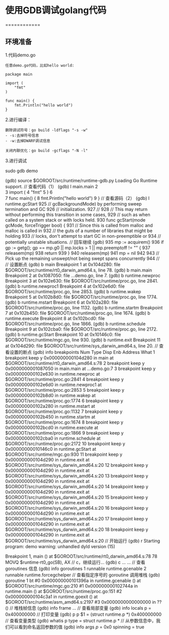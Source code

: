 # 使用GDB调试golang代码
============

环境准备
---------------

1.代码demo.go

    任意demo.go代码，比如hello world:

    package main

	import (
        "fmt"
	)

	func main() {
        fmt.Println("hello world")
	}

2.进行编译：

    删除调试符号：go build -ldflags "-s -w"
    - -s:去掉符号信息
    - -w:去掉DWARF调试信息

    关闭内联优化：go build -gcflags "-N -l"

3.进行调试

sudo gdb demo

(gdb) source $GOROOT/src/runtime/runtime-gdb.py
Loading Go Runtime support.
// 查看代码（1）
(gdb) l main.main
2	
3	import (
4		"fmt"
5	)
6	
7	func main() {
8		fmt.Println("hello world")
9	}
// 查看源码（2）
(gdb) l runtime.gcStart
925	// gcBackgroundMode) by performing sweep termination and GC
926	// initialization.
927	//
928	// This may return without performing this transition in some cases,
929	// such as when called on a system stack or with locks held.
930	func gcStart(mode gcMode, forceTrigger bool) {
931		// Since this is called from malloc and malloc is called in
932		// the guts of a number of libraries that might be holding
933		// locks, don't attempt to start GC in non-preemptible or
934		// potentially unstable situations.
// 回车继续
(gdb) 
935		mp := acquirem()
936		if gp := getg(); gp == mp.g0 || mp.locks > 1 || mp.preemptoff != "" {
937			releasem(mp)
938			return
939		}
940		releasem(mp)
941		mp = nil
942	
943		// Pick up the remaining unswept/not being swept spans concurrently
944		//
// 设置断点
(gdb) b main
Breakpoint 1 at 0x104d280: file $GOROOT/src/runtime/rt0_darwin_amd64.s, line 78.
(gdb) b main.main
Breakpoint 2 at 0x1087050: file ...demo.go, line 7.
(gdb) b runtime.newproc
Breakpoint 3 at 0x102e630: file $GOROOT/src/runtime/proc.go, line 2841.
(gdb) b runtime.newproc1
Breakpoint 4 at 0x102e6d0: file $GOROOT/src/runtime/proc.go, line 2853.
(gdb) b runtime.wakep
Breakpoint 5 at 0x102b8d0: file $GOROOT/src/runtime/proc.go, line 1774.
(gdb) b runtime.mstart
Breakpoint 6 at 0x102a280: file $GOROOT/src/runtime/proc.go, line 1132.
(gdb) b runtime.startm
Breakpoint 7 at 0x102b450: file $GOROOT/src/runtime/proc.go, line 1674.
(gdb) b runtime.execute
Breakpoint 8 at 0x102bcd0: file $GOROOT/src/runtime/proc.go, line 1866.
(gdb) b runtime.schedule
Breakpoint 9 at 0x102cba0: file $GOROOT/src/runtime/proc.go, line 2172.
(gdb) b runtime.gcStart
Breakpoint 10 at 0x10146c0: file $GOROOT/src/runtime/mgc.go, line 930.
(gdb) b runtime.exit
Breakpoint 11 at 0x104d290: file $GOROOT/src/runtime/sys_darwin_amd64.s, line 20.
// 查看设置的断点
(gdb) info breakpoints
Num     Type           Disp Enb Address            What
1       breakpoint     keep y   0x000000000104d280 in main at $GOROOT/src/runtime/rt0_darwin_amd64.s:78
2       breakpoint     keep y   0x0000000001087050 in main.main at ...demo.go:7
3       breakpoint     keep y   0x000000000102e630 in runtime.newproc at $GOROOT/src/runtime/proc.go:2841
4       breakpoint     keep y   0x000000000102e6d0 in runtime.newproc1 at $GOROOT/src/runtime/proc.go:2853
5       breakpoint     keep y   0x000000000102b8d0 in runtime.wakep at $GOROOT/src/runtime/proc.go:1774
6       breakpoint     keep y   0x000000000102a280 in runtime.mstart at $GOROOT/src/runtime/proc.go:1132
7       breakpoint     keep y   0x000000000102b450 in runtime.startm at $GOROOT/src/runtime/proc.go:1674
8       breakpoint     keep y   0x000000000102bcd0 in runtime.execute at $GOROOT/src/runtime/proc.go:1866
9       breakpoint     keep y   0x000000000102cba0 in runtime.schedule at $GOROOT/src/runtime/proc.go:2172
10      breakpoint     keep y   0x00000000010146c0 in runtime.gcStart at $GOROOT/src/runtime/mgc.go:930
11      breakpoint     keep y   0x000000000104d290 in runtime.exit at $GOROOT/src/runtime/sys_darwin_amd64.s:20
12      breakpoint     keep y   0x000000000104d290 in runtime.exit at $GOROOT/src/runtime/sys_darwin_amd64.s:20
13      breakpoint     keep y   0x000000000104d290 in runtime.exit at $GOROOT/src/runtime/sys_darwin_amd64.s:20
14      breakpoint     keep y   0x000000000104d290 in runtime.exit at $GOROOT/src/runtime/sys_darwin_amd64.s:20
15      breakpoint     keep y   0x000000000104d290 in runtime.exit at $GOROOT/src/runtime/sys_darwin_amd64.s:20
16      breakpoint     keep y   0x000000000104d290 in runtime.exit at $GOROOT/src/runtime/sys_darwin_amd64.s:20
17      breakpoint     keep y   0x000000000104d290 in runtime.exit at $GOROOT/src/runtime/sys_darwin_amd64.s:20
18      breakpoint     keep y   0x000000000104d290 in runtime.exit at $GOROOT/src/runtime/sys_darwin_amd64.s:20
// 开始运行
(gdb) r
Starting program: demo 
warning: unhandled dyld version (15)

Breakpoint 1, main () at $GOROOT/src/runtime/rt0_darwin_amd64.s:78
78		MOVQ	$runtime·rt0_go(SB), AX
// c，继续运行...
(gdb) c
...
...
// 查看 goroutines 信息
(gdb) info goroutines
  1 runnable runtime.gcenable
  2 runnable runtime.forcegchelper
// 查看指定序号的 goroutine 调用堆栈
(gdb) goroutine 1 bt
#0  0x000000000101396a in runtime.gcenable () at $GOROOT/src/runtime/mgc.go:210
#1  0x000000000102744a in runtime.main () at $GOROOT/src/runtime/proc.go:151
#2  0x000000000104c3a1 in runtime.goexit () at $GOROOT/src/runtime/asm_amd64.s:2197
#3  0x0000000000000000 in ?? ()
// 堆栈帧信息
(gdb) info frame
...
// 查看局部变量
(gdb) info locals
p = 0x400000000
// 打印变量
(gdb) p p
$1 = (struct runtime.p *) 0x400000000
// 查看变量类型
(gdb) whatis p
type = struct runtime.p *
// 从参数信息中，我们可以看到命名返回参数的值
(gdb) info args
_p_ = 0x0
spinning = true


